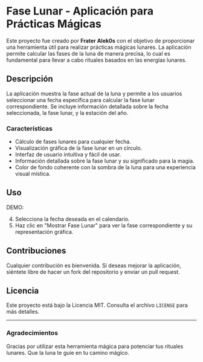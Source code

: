 # Fase Lunar - Aplicación para Prácticas Mágicas

Este proyecto fue creado por **Frater Alek0s** con el objetivo de proporcionar una herramienta útil para realizar prácticas mágicas lunares. La aplicación permite calcular las fases de la luna de manera precisa, lo cual es fundamental para llevar a cabo rituales basados en las energías lunares.

## Descripción

La aplicación muestra la fase actual de la luna y permite a los usuarios seleccionar una fecha específica para calcular la fase lunar correspondiente. Se incluye información detallada sobre la fecha seleccionada, la fase lunar, y la estación del año.

### Características

- Cálculo de fases lunares para cualquier fecha.
- Visualización gráfica de la fase lunar en un círculo.
- Interfaz de usuario intuitiva y fácil de usar.
- Información detallada sobre la fase lunar y su significado para la magia.
- Color de fondo coherente con la sombra de la luna para una experiencia visual mística.

## Uso

DEMO: 


4. Selecciona la fecha deseada en el calendario.
5. Haz clic en "Mostrar Fase Lunar" para ver la fase correspondiente y su representación gráfica.

## Contribuciones

Cualquier contribución es bienvenida. Si deseas mejorar la aplicación, siéntete libre de hacer un fork del repositorio y enviar un pull request.

## Licencia

Este proyecto está bajo la Licencia MIT. Consulta el archivo `LICENSE` para más detalles.

---

### Agradecimientos

Gracias por utilizar esta herramienta mágica para potenciar tus rituales lunares. Que la luna te guíe en tu camino mágico.

